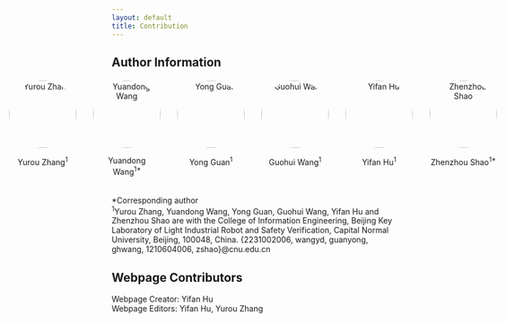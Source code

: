 ```yaml
---
layout: default
title: Contribution
---
```

<!--
# Code Page
The code of the PI-TG project

[zhangyurou][ZYR-organization] /
[PI-TG Project](https://github.com/zhangyurou/PI-TG)


[ZYR-organization]: https://github.com/zhangyurou
-->

<div style="margin-top: 20px;">
    <h2>Author Information</h2>
    <div style="display: flex; justify-content: center; gap: 30px; margin: 20px 0;">
        <div style="text-align: center;">
            <img src="{{ '/assets/images/A1.jpg' | relative_url }}" alt="Yurou Zhang" style="width: 120px; height: 120px; border-radius: 50%; object-fit: cover;">
            <p>Yurou Zhang<sup>1</sup></p>
        </div>
        <div style="text-align: center;">
            <img src="{{ '/assets/images/A2.jpg' | relative_url }}" alt="Yuandong Wang" style="width: 120px; height: 120px; border-radius: 50%; object-fit: cover;">
            <p>Yuandong Wang<sup>1*</sup></p>
        </div>
        <div style="text-align: center;">
            <img src="{{ '/assets/images/A3.jpg' | relative_url }}" alt="Yong Guan" style="width: 120px; height: 120px; border-radius: 50%; object-fit: cover;">
            <p>Yong Guan<sup>1</sup></p>
        </div>
        <div style="text-align: center;">
            <img src="{{ '/assets/images/A4.jpg' | relative_url }}" alt="Guohui Wang" style="width: 120px; height: 120px; border-radius: 50%; object-fit: cover;">
            <p>Guohui Wang<sup>1</sup></p>
        </div>
        <div style="text-align: center;">
            <img src="{{ '/assets/images/A5.jpg' | relative_url }}" alt="Yifan Hu" style="width: 120px; height: 120px; border-radius: 50%; object-fit: cover;">
            <p>Yifan Hu<sup>1</sup></p>
        </div>
        <div style="text-align: center;">
            <img src="{{ '/assets/images/A6.jpg' | relative_url }}" alt="Zhenzhou Shao" style="width: 120px; height: 120px; border-radius: 50%; object-fit: cover;">
            <p>Zhenzhou Shao<sup>1*</sup></p>
        </div>
    </div>
    <ul style="list-style-type: none; padding-left: 0;">
    <li>*Corresponding author</li>
    <li><sup>1</sup>Yurou Zhang, Yuandong Wang, Yong Guan, Guohui Wang, Yifan Hu and Zhenzhou Shao are with the College of Information Engineering, Beijing Key Laboratory of Light Industrial Robot and Safety Verification, Capital Normal University, Beijing, 100048, China. {2231002006, wangyd, guanyong, ghwang, 1210604006, zshao}@cnu.edu.cn</li>
    </ul>
</div>

<div style="margin-top: 20px;">
    <h2>Webpage Contributors</h2>
    <ul style="list-style-type: none; padding-left: 0;">
        <li>Webpage Creator: Yifan Hu</li>
        <li>Webpage Editors: Yifan Hu, Yurou Zhang</li>
    </ul>
</div>

